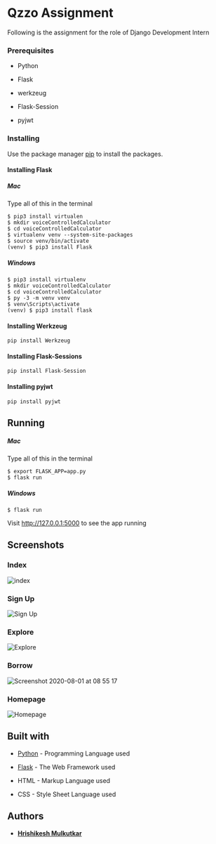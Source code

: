 # Qzzo Assignment

Following is the assignment for the role of Django Development Intern

### Prerequisites

* Python

* Flask

* werkzeug

* Flask-Session

* pyjwt


### Installing

Use the package manager [pip](https://pip.pypa.io/en/stable/) to install the packages.

#### Installing Flask

##### Mac

Type all of this in the terminal

```
$ pip3 install virtualen
$ mkdir voiceControlledCalculator
$ cd voiceControlledCalculator
$ virtualenv venv --system-site-packages
$ source venv/bin/activate
(venv) $ pip3 install Flask
```
##### Windows

```
$ pip3 install virtualenv
$ mkdir voiceControlledCalculator
$ cd voiceControlledCalculator
$ py -3 -m venv venv
$ venv\Scripts\activate
(venv) $ pip3 install flask
```

#### Installing Werkzeug

```
pip install Werkzeug
```

#### Installing Flask-Sessions

```
pip install Flask-Session
```

#### Installing pyjwt

```
pip install pyjwt
```

## Running

##### Mac

Type all of this in the terminal

```
$ export FLASK_APP=app.py
$ flask run
```

##### Windows

```
$ flask run
````

Visit http://127.0.0.1:5000 to see the app running

## Screenshots

### Index 

![index](https://user-images.githubusercontent.com/51927760/89092981-fb8b6c00-d3d3-11ea-8e05-8dbb737bf5bf.png)

### Sign Up

![Sign Up](https://user-images.githubusercontent.com/51927760/89093041-70f73c80-d3d4-11ea-9531-3b3f27c7e8cf.png)

### Explore 

![Explore](https://user-images.githubusercontent.com/51927760/89092962-d139ae80-d3d3-11ea-8963-3246cb6ee7b8.png)

### Borrow

![Screenshot 2020-08-01 at 08 55 17](https://user-images.githubusercontent.com/51927760/89093084-c4698a80-d3d4-11ea-8f63-fafdb2d39450.png)

### Homepage

![Homepage](https://user-images.githubusercontent.com/51927760/89092967-e0b8f780-d3d3-11ea-88e9-2245400a0ba2.png)

## Built with

* [Python](https://www.python.org/) - Programming Language used

* [Flask](https://flask.palletsprojects.com/en/1.1.x/) - The Web Framework used

* HTML - Markup Language used

* CSS - Style Sheet Language used

## Authors

* [**Hrishikesh Mulkutkar**](https://github.com/Hrishikesh-3459)
